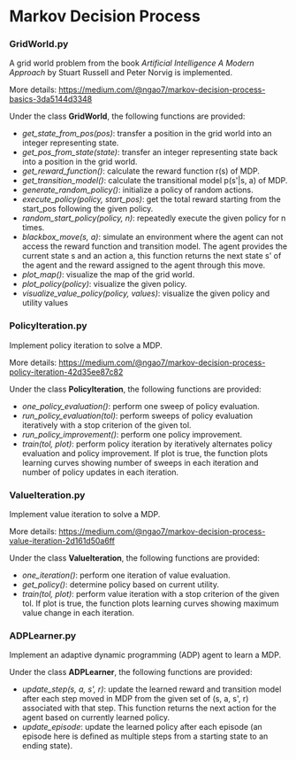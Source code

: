 # Markov Decision Process
### GridWorld.py
A grid world problem from the book *Artificial Intelligence A Modern Approach* by Stuart Russell and Peter Norvig is implemented.

More details: https://medium.com/@ngao7/markov-decision-process-basics-3da5144d3348

Under the class **GridWorld**, the following functions are provided:
- *get_state_from_pos(pos)*: transfer a position in the grid world into an integer representing state.
- *get_pos_from_state(state)*: transfer an integer representing state back into a position in the grid world.
- *get_reward_function()*: calculate the reward function r(s) of MDP.
- *get_transition_model()*: calculate the transitional model p(s'|s, a) of MDP.
- *generate_random_policy()*: initialize a policy of random actions.
- *execute_policy(policy, start_pos)*: get the total reward starting from the start_pos following the given policy.
- *random_start_policy(policy, n)*: repeatedly execute the given policy for n times.
- *blackbox_move(s, a)*: simulate an environment where the agent can not access the reward function and transition model. The agent provides the current state s and an action a, this function returns the next state s' of the agent and the reward assigned to the agent through this move.
- *plot_map()*: visualize the map of the grid world.
- *plot_policy(policy)*: visualize the given policy.
- *visualize_value_policy(policy, values)*: visualize the given policy and utility values

### PolicyIteration.py
Implement policy iteration to solve a MDP.

More details: https://medium.com/@ngao7/markov-decision-process-policy-iteration-42d35ee87c82

Under the class **PolicyIteration**, the following functions are provided:
- *one_policy_evaluation()*: perform one sweep of policy evaluation.
- *run_policy_evaluation(tol)*: perform sweeps of policy evaluation iteratively with a stop criterion of the given tol.
- *run_policy_improvement()*: perform one policy improvement.
- *train(tol, plot)*: perform policy iteration by iteratively alternates policy evaluation and policy improvement. If plot is true, the function plots learning curves showing number of sweeps in each iteration and number of policy updates in each iteration.

### ValueIteration.py
Implement value iteration to solve a MDP.

More details: https://medium.com/@ngao7/markov-decision-process-value-iteration-2d161d50a6ff

Under the class **ValueIteration**, the following functions are provided:
- *one_iteration()*: perform one iteration of value evaluation.
- *get_policy()*: determine policy based on current utility.
- *train(tol, plot)*: perform value iteration with a stop criterion of the given tol. If plot is true, the function plots learning curves showing maximum value change in each iteration.

### ADPLearner.py
Implement an adaptive dynamic programming (ADP) agent to learn a MDP.

Under the class **ADPLearner**, the following functions are provided:
- *update_step(s, a, s', r)*: update the learned reward and transition model after each step moved in MDP from the given set of (s, a, s', r) associated with that step. This function returns the next action for the agent based on currently learned policy.
- *update_episode*: update the learned policy after each episode (an episode here is defined as multiple steps from a starting state to an ending state).

